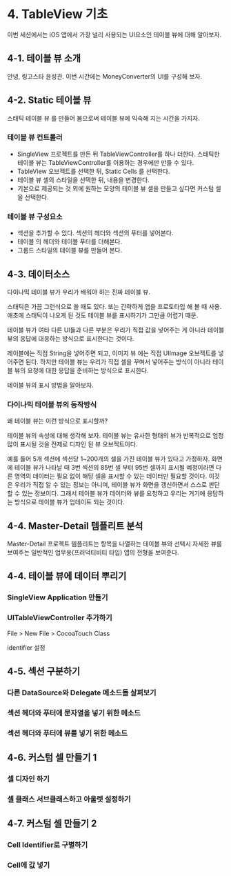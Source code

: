 # 4. TableView 기초
이번 세션에서는 iOS 앱에서 가장 널리 사용되는 UI요소인 테이블 뷰에 대해 알아보자.



## 4-1. 테이블 뷰 소개
안녕, 링고스타 윤성관.
이번 시간에는 MoneyConverter의 UI를 구성해 보자.


## 4-2. Static 테이블 뷰
스태틱 테이블 뷰 를 만들어 봄으로써 테이블 뷰에 익숙해 지는 시간을 가지자.

### 테이블 뷰 컨트롤러
* SingleView 프로젝트를 만든 뒤 TableViewController를 하나 더한다. 스태틱한 테이블 뷰는 TableViewController를 이용하는 경우에만 만들 수 있다.
* TableView 오브젝트를 선택한 뒤, Static Cells 를 선택한다. 
* 테이블 뷰 셀의 스타일을 선택한 뒤, 내용을 변경한다.
* 기본으로 제공되는 것 외에 원하는 모양의 테이블 뷰 셀을 만들고 싶다면 커스텀 셀을 선택한다.

### 테이블 뷰 구성요소
* 섹션을 추가할 수 있다. 섹션의 헤더와 섹션의 푸터를 넣어본다.
* 테이블 의 헤더와 테이블 푸터를 더해본다.
* 그룹드 스타일의 테이블 뷰를 만들어 본다.
 
 
 
## 4-3. 데이터소스
다이나믹 테이블 뷰가 우리가 배워야 하는 진짜 테이블 뷰. 

스태틱은 가끔 그런식으로 쓸 때도 있다. 또는 간략하게 앱을 프로토타입 해  볼 때 사용.
애초에 스태틱이 나오게 된 것도 테이블 뷰를 표시하기가 그만큼 어렵기 때문.

테이블 뷰가 여타 다른 UI들과 다른 부분은 우리가 직접 값을 넣어주는 게 아니라 테이블 뷰의 응답에 대응하는 방식으로 표시한다는 것이다.

레이블에는 직접 String을 넣어주면 되고, 이미지 뷰 에는 직접 UIImage 오브젝트를 넣어주면 된다. 하지만 테이블 뷰는 우리가 직접 셀을 꾸며서 넣어주는 방식이 아니라 테이블 뷰의 요청에 대한 응답을 준비하는 방식으로 표시한다.

테이블 뷰의 표시 방법을 알아보자.

### 다이나믹 테이블 뷰의 동작방식






왜 테이블 뷰는 이런 방식으로 표시할까?

테이블 뷰의 속성에 대해 생각해 보자. 테이블 뷰는 유사한 형태의 뷰가 반복적으로 엄청 많이 표시될 것을 전제로 디자인 된 뷰 오브젝트이다. 

예를 들어 5개 섹션에 섹션당 1~200개의 셀을 가진 테이블 뷰가 있다고 가정하자. 화면에 테이블 뷰가 나타날 때 3번 섹션의 85번 셀 부터 95번 셀까지 표시될 예정이라면 다른 영역의 데이터는 필요 없이 해당 셀을 표시할 수 있는 데이터만 필요할 것이다. 이것은 우리가 직접 알 수 있는 정보는 아니며, 테이블 뷰가 화면을 갱신하면서 스스로 판단할 수 있는 정보이다. 그래서 테이블 뷰가 데이터와 뷰를 요청하고 우리는 거기에 응답하는 방식으로 테이블 뷰가 업데이트 되는 것이다.




## 4-4. Master-Detail 템플리트 분석
Master-Detail 프로젝트 템플리트는 항목을 나열하는 테이블 뷰와 선택시 자세한 뷰를 보여주는 일반적인 업무용(프러덕티비티 타입) 앱의 전형을 보여준다.





## 4-4. 테이블 뷰에 데이터 뿌리기


### SingleView Application 만들기

### UITableViewController 추가하기
File > New File > CocoaTouch Class


identifier 설정

## 4-5. 섹션 구분하기

### 다른 DataSource와 Delegate 메소드들 살펴보기



### 섹션 헤더와 푸터에 문자열을 넣기 위한 메소드

### 섹션 헤더와 푸터에 뷰를 넣기 위한 메소드



## 4-6. 커스텀 셀 만들기 1


### 셀 디자인 하기

### 셀 클래스 서브클래스하고 아울렛 설정하기

## 4-7. 커스텀 셀 만들기 2

### Cell Identifier로 구별하기

### Cell에 값 넣기

